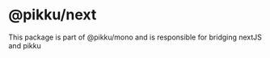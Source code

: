 # @pikku/next

This package is part of @pikku/mono and is responsible for bridging nextJS and pikku
